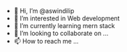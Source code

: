 - 👋 Hi, I’m @aswindilip
- 👀 I’m interested in Web development 
- 🌱 I’m currently learning mern stack
- 💞️ I’m looking to collaborate on ...
- 📫 How to reach me ...

<!---
aswindilip/aswindilip is a ✨ special ✨ repository because its `README.md` (this file) appears on your GitHub profile.
You can click the Preview link to take a look at your changes.
--->
